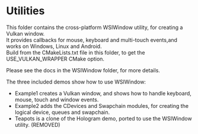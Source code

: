 # Utilities

This folder contains the cross-platform WSIWindow utility, for creating a Vulkan window.  
It provides callbacks for mouse, keyboard and multi-touch events,and works on Windows, Linux and Android.  
Build from the CMakeLists.txt file in this folder, to get the USE_VULKAN_WRAPPER CMake option.  

Please see the docs in the WSIWindow folder, for more details.

The three included demos show how to use WSIWindow:

 - Example1 creates a Vulkan window, and shows how to handle keyboard, mouse, touch and window events.
 - Example2 adds the CDevices and Swapchain modules, for creating the logical device, queues and swapchain.
 - Teapots is a clone of the Hologram demo, ported to use the WSIWindow utility. (REMOVED)
